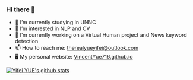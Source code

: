 ### Hi there 👋

<!--
**VincentYue716/VincentYue716** is a ✨ _special_ ✨ repository because its `README.md` (this file) appears on your GitHub profile.

Here are some ideas to get you started:

- 🔭 I’m currently working on ...
- 🌱 I’m currently learning ...
- 👯 I’m looking to collaborate on ...
- 🤔 I’m looking for help with ...
- 💬 Ask me about ...
- 📫 How to reach me: ...
- 😄 Pronouns: ...
- ⚡ Fun fact: ...
-->


- 🔭 I’m currently studying in UNNC
- 🌱 I’m interested in NLP and CV
- 👯 I’m currently working on a Virtual Human project and News keyword detection
- 📫 How to reach me: therealyueyifei@outlook.com
- 🖥 My personal website: [VincentYue716.github.io](https://vincentyue716.github.io/)


[![Yifei YUE's github stats](https://github-readme-stats.vercel.app/api?username=VincentYue716)](https://github.com/anuraghazra/github-readme-stats)
